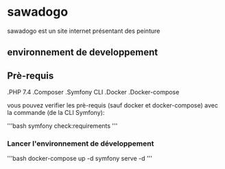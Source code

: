 # sawadogo

sawadogo est un site internet présentant des peinture

## environnement de developpement

## Prè-requis

.PHP 7.4
.Composer
.Symfony CLI
.Docker
.Docker-compose

vous pouvez verifier les prè-requis (sauf docker et docker-compose) avec la commande (de la CLI Symfony):

'''bash
symfony check:requirements
'''
### Lancer l'environnement de développement

'''bash
docker-compose up -d
symfony serve -d
'''